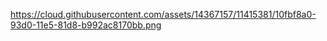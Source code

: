 
https://cloud.githubusercontent.com/assets/14367157/11415381/10fbf8a0-93d0-11e5-81d8-b992ac8170bb.png
